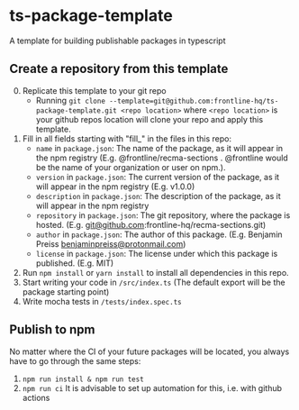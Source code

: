 # ts-package-template
A template for building publishable packages in typescript

## Create a repository from this template
0. Replicate this template to your git repo
    - Running `git clone --template=git@github.com:frontline-hq/ts-package-template.git <repo location>` where `<repo location>` is your github repos location will clone your repo and apply this template.
1. Fill in all fields starting with "fill_" in the files in this repo:
    - `name` in `package.json`: The name of the package, as it will appear in the npm registry (E.g. @frontline/recma-sections . @frontline would be the name of your organization or user on npm.). 
    - `version` in `package.json`: The current version of the package, as it will appear in the npm registry (E.g. v1.0.0)
    - `description` in `package.json`: The description of the package, as it will appear in the npm registry
    - `repository` in `package.json`: The git repository, where the package is hosted. (E.g. git@github.com:frontline-hq/recma-sections.git)
    - `author` in `package.json`: The author of this package. (E.g. Benjamin Preiss <benjaminpreiss@protonmail.com>)
    - `license` in `package.json`: The license under which this package is published. (E.g. MIT)
2. Run `npm install` or `yarn install` to install all dependencies in this repo.
3. Start writing your code in `/src/index.ts` (The default export will be the package starting point)
4. Write mocha tests in `/tests/index.spec.ts`

## Publish to npm
No matter where the CI of your future packages will be located, you always have to go through the same steps:
1. `npm run install & npm run test`
2. `npm run ci`
It is advisable to set up automation for this, i.e. with github actions